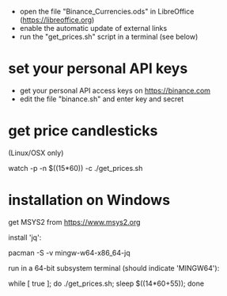 
* open the file "Binance_Currencies.ods" in LibreOffice (https://libreoffice.org)
* enable the automatic update of external links
* run the "get_prices.sh" script in a terminal (see below)


set your personal API keys
==========================

* get your personal API access keys on https://binance.com
* edit the file "binance.sh" and enter key and secret


get price candlesticks
======================
(Linux/OSX only)

watch -p -n $((15*60)) -c ./get_prices.sh


installation on Windows
=======================

get MSYS2 from https://www.msys2.org

install 'jq': 

   pacman -S -v mingw-w64-x86_64-jq

run in a 64-bit subsystem terminal (should indicate 'MINGW64'):

   while [ true ]; do  ./get_prices.sh; sleep $((14*60+55));  done


